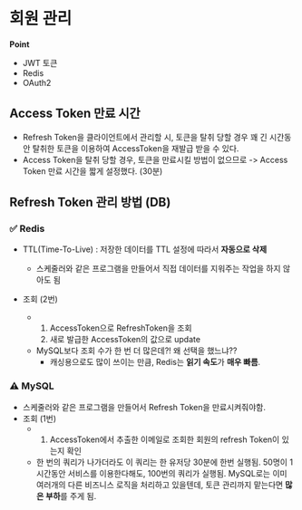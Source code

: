 # 회원 관리
**Point**
- JWT 토큰
- Redis
- OAuth2

## Access Token 만료 시간
- Refresh Token을 클라이언트에서 관리할 시, 토큰을 탈취 당할 경우 꽤 긴 시간동안 탈취한 토큰을 이용하여 AccessToken을 재발급 받을 수 있다.
- Access Token을 탈취 당할 경우, 토큰을 만료시킬 방법이 없으므로 -> Access Token 만료 시간을 짧게 설정했다. (30분)

## Refresh Token 관리 방법 (DB)
### ✅ Redis 
- TTL(Time-To-Live) : 저장한 데이터를 TTL 설정에 따라서 **자동으로 삭제**
  - 스케줄러와 같은 프로그램을 만들어서 직접 데이터를 지워주는 작업을 하지 않아도 됨
    
- 조회 (2번)
  - 1. AccessToken으로 RefreshToken을 조회
    2. 새로 발급한 AccessToken의 값으로 update
  - MySQL보다 조회 수가 한 번 더 많은데?! 왜 선택을 했느냐??
    - 캐싱용으로도 많이 쓰이는 만큼, Redis는 **읽기 속도**가 **매우 빠름**.
      
### ⚠️ MySQL
- 스케줄러와 같은 프로그램을 만들어서 Refresh Token을 만료시켜줘야함.
- 조회 (1번)
  - 1. AccessToken에서 추출한 이메일로 조회한 회원의 refresh Token이 있는지 확인
  - 한 번의 쿼리가 나가더라도 이 쿼리는 한 유저당 30분에 한번 실행됨.
    50명이 1시간동안 서비스를 이용한다해도, 100번의 쿼리가 실행됨.
    MySQL로는 이미 여러개의 다른 비즈니스 로직을 처리하고 있을텐데, 토큰 관리까지 맡는다면 **많은 부하**를 주게 됨.
